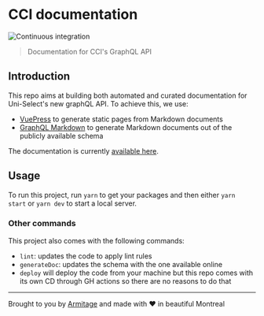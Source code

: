 # CCI documentation

![Continuous integration](https://github.com/Armitage35/cci_doc_v2/workflows/Continuous%20integration/badge.svg)

> Documentation for CCI's GraphQL API

## Introduction

This repo aims at building both automated and curated documentation for
Uni-Select's new graphQL API. To achieve this, we use:

-   [VuePress](https://vuepress.vuejs.org/) to generate static pages from
    Markdown documents
-   [GraphQL Markdown](https://github.com/exogen/graphql-markdown) to generate
    Markdown documents out of the publicly available schema

The documentation is currently
[available here](https://armitage35.github.io/cci_doc_v2/).

## Usage

To run this project, run `yarn` to get your packages and then either
`yarn start` or `yarn dev` to start a local server.

### Other commands

This project also comes with the following commands:

-   `lint`: updates the code to apply lint rules
-   `generateDoc`: updates the schema with the one available online
-   `deploy` will deploy the code from your machine but this repo comes with its
    own CD through GH actions so there are no reasons to do that

---

Brought to you by [Armitage](https://armitageweb.net) and made with :heart: in
beautiful Montreal
